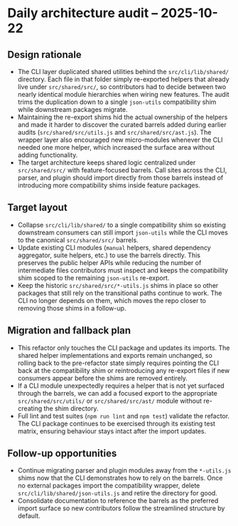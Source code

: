 # Daily architecture audit – 2025-10-22

## Design rationale

- The CLI layer duplicated shared utilities behind the `src/cli/lib/shared/`
  directory. Each file in that folder simply re-exported helpers that already
  live under `src/shared/src/`, so contributors had to decide between two nearly
  identical module hierarchies when wiring new features. The audit trims the
  duplication down to a single `json-utils` compatibility shim while downstream
  packages migrate.
- Maintaining the re-export shims hid the actual ownership of the helpers and
  made it harder to discover the curated barrels added during earlier audits
  (`src/shared/src/utils.js` and `src/shared/src/ast.js`). The wrapper layer also
  encouraged new micro-modules whenever the CLI needed one more helper, which
  increased the surface area without adding functionality.
- The target architecture keeps shared logic centralized under `src/shared/src/`
  with feature-focused barrels. Call sites across the CLI, parser, and plugin
  should import directly from those barrels instead of introducing more
  compatibility shims inside feature packages.

## Target layout

- Collapse `src/cli/lib/shared/` to a single compatibility shim so existing
  downstream consumers can still import `json-utils` while the CLI moves to the
  canonical `src/shared/src/` barrels.
- Update existing CLI modules (`manual` helpers, shared dependency aggregator,
  suite helpers, etc.) to use the barrels directly. This preserves the public
  helper APIs while reducing the number of intermediate files contributors must
  inspect and keeps the compatibility shim scoped to the remaining
  `json-utils` re-export.
- Keep the historic `src/shared/src/*-utils.js` shims in place so other packages
  that still rely on the transitional paths continue to work. The CLI no longer
  depends on them, which moves the repo closer to removing those shims in a
  follow-up.

## Migration and fallback plan

- This refactor only touches the CLI package and updates its imports. The shared
  helper implementations and exports remain unchanged, so rolling back to the
  pre-refactor state simply requires pointing the CLI back at the compatibility
  shim or reintroducing any re-export files if new consumers appear before the
  shims are removed entirely.
- If a CLI module unexpectedly requires a helper that is not yet surfaced
  through the barrels, we can add a focused export to the appropriate
  `src/shared/src/utils/` or `src/shared/src/ast/` module without re-creating the shim
  directory.
- Full lint and test suites (`npm run lint` and `npm test`) validate the
  refactor. The CLI package continues to be exercised through its existing test
  matrix, ensuring behaviour stays intact after the import updates.

## Follow-up opportunities

- Continue migrating parser and plugin modules away from the `*-utils.js`
  shims now that the CLI demonstrates how to rely on the barrels. Once no
  external packages import the compatibility wrapper, delete
  `src/cli/lib/shared/json-utils.js` and retire the directory for good.
- Consolidate documentation to reference the barrels as the preferred import
  surface so new contributors follow the streamlined structure by default.
